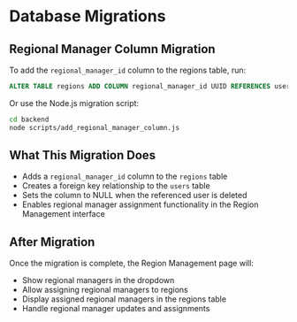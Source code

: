 # Database Migrations

## Regional Manager Column Migration

To add the `regional_manager_id` column to the regions table, run:

```sql
ALTER TABLE regions ADD COLUMN regional_manager_id UUID REFERENCES users(id) ON DELETE SET NULL;
```

Or use the Node.js migration script:

```bash
cd backend
node scripts/add_regional_manager_column.js
```

## What This Migration Does

- Adds a `regional_manager_id` column to the `regions` table
- Creates a foreign key relationship to the `users` table
- Sets the column to NULL when the referenced user is deleted
- Enables regional manager assignment functionality in the Region Management interface

## After Migration

Once the migration is complete, the Region Management page will:
- Show regional managers in the dropdown
- Allow assigning regional managers to regions
- Display assigned regional managers in the regions table
- Handle regional manager updates and assignments
